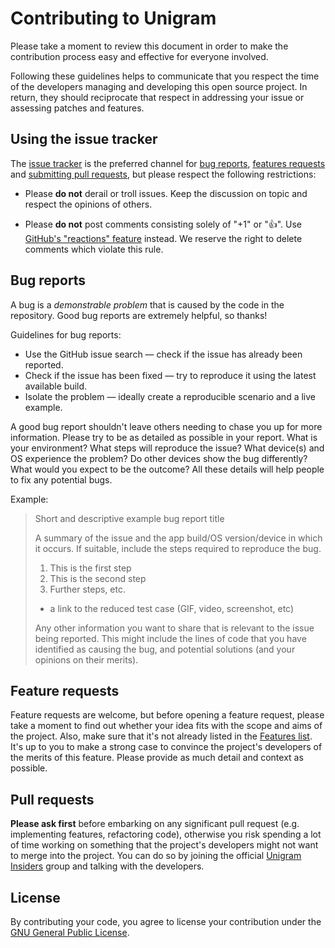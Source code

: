 # Contributing to Unigram
Please take a moment to review this document in order to make the contribution process easy and effective for everyone involved.

Following these guidelines helps to communicate that you respect the time of the developers managing and developing this open source project. In return, they should reciprocate that respect in addressing your issue or assessing patches and features.

## Using the issue tracker
The [issue tracker](https://github.com/UnigramDev/Unigram/issues) is the preferred channel for [bug reports](#bug-reports), [features requests](#feature-requests) and [submitting pull requests](#pull-requests), but please respect the following restrictions:

* Please **do not** derail or troll issues. Keep the discussion on topic and respect the opinions of others.

* Please **do not** post comments consisting solely of "+1" or "👍". Use [GitHub's "reactions" feature](https://github.com/blog/2119-add-reactions-to-pull-requests-issues-and-comments) instead. We reserve the right to delete comments which violate this rule.

## Bug reports
A bug is a _demonstrable problem_ that is caused by the code in the repository. Good bug reports are extremely helpful, so thanks!

Guidelines for bug reports:

* Use the GitHub issue search — check if the issue has already been reported.
* Check if the issue has been fixed — try to reproduce it using the latest available build.
* Isolate the problem — ideally create a reproducible scenario and a live example.

A good bug report shouldn't leave others needing to chase you up for more information. Please try to be as detailed as possible in your report. What is your environment? What steps will reproduce the issue? What device(s) and OS experience the problem? Do other devices show the bug differently? What would you expect to be the outcome? All these details will help people to fix any potential bugs.

Example:

>Short and descriptive example bug report title
>
>A summary of the issue and the app build/OS version/device in which it occurs. If suitable, include the steps required to reproduce the bug.
>
>1. This is the first step
>2. This is the second step
>3. Further steps, etc.
>
>- a link to the reduced test case (GIF, video, screenshot, etc)
>
>Any other information you want to share that is relevant to the issue being reported. This might include the lines of code that you have identified as causing the bug, and potential solutions (and your opinions on their merits).

## Feature requests
Feature requests are welcome, but before opening a feature request, please take a moment to find out whether your idea fits with the scope and aims of the project. Also, make sure that it's not already listed in the [Features list](https://github.com/UnigramDev/Unigram/wiki/Features). It's up to you to make a strong case to convince the project's developers of the merits of this feature. Please provide as much detail and context as possible.

## Pull requests
**Please ask first** before embarking on any significant pull request (e.g. implementing features, refactoring code), otherwise you risk spending a lot of time working on something that the project's developers might not want to merge into the project. You can do so by joining the official [Unigram Insiders](https://t.me/joinchat/AAAAAD851oqVwhp9oy9WbQ) group and talking with the developers.

## License
By contributing your code, you agree to license your contribution under the [GNU General Public License](https://github.com/UnigramDev/Unigram/blob/develop/LICENSE). 